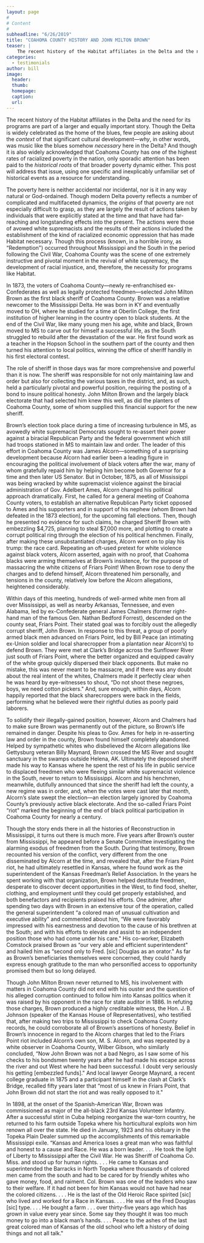 ```yaml
---
layout: page
#
# Content
#
subheadline: "6/26/2019"
title: "COAHOMA COUNTY HISTORY AND JOHN MILTON BROWN"
teaser: |
    The recent history of the Habitat affiliates in the Delta and the need for its programs are part of a larger and equally important story. Though the Delta is widely celebrated as the home of the blues, few people are asking about the context of that significant cultural development—why, in other words, was music like the blues somehow necessary here in the Delta?
categories:
  - testimonials
author: bill
image:
  header:
  thumb:
  homepage:
  caption:
  url:
---
```

The recent history of the Habitat affiliates in the Delta and the need for its programs are part of a larger and equally important story. Though the Delta is widely celebrated as the home of the blues, few people are asking about the *context* of that significant cultural development—*why*, in other words, was music like the blues somehow *necessary* here in the Delta? And though it is also widely acknowledged that Coahoma County has one of the highest rates of racialized poverty in the nation, only sporadic attention has been paid to the *historical roots* of that broader poverty dynamic either. This post will address that issue, using one specific and inexplicably unfamiliar set of historical events as a resource for understanding.

The poverty here is neither accidental nor incidental, nor is it in any way natural or God-ordained. Though modern Delta poverty reflects a number of complicated and multifaceted dynamics, the *origins* of that poverty are not especially difficult to grasp, as they are largely the result of actions taken by individuals that were explicitly stated at the time and that have had far-reaching and longstanding effects into the present. The actions were those of avowed white supremacists and the results of their actions included the establishment of the kind of racialized economic oppression that has made Habitat necessary. Though this process (known, in a horrible irony, as “Redemption") occurred throughout Mississippi and the South in the period following the Civil War, Coahoma County was the scene of one extremely instructive and pivotal moment in the revival of white supremacy, the development of racial injustice, and, therefore, the necessity for programs like Habitat.

In 1873, the voters of Coahoma County—newly re-enfranchised ex-Confederates as well as legally protected freedmen—selected John Milton Brown as the first black sheriff of Coahoma County. Brown was a relative newcomer to the Mississippi Delta. He was born in KY and eventually moved to OH, where he studied for a time at Oberlin College, the first institution of higher learning in the country open to black students. At the end of the Civil War, like many young men his age, white and black, Brown moved to MS to carve out for himself a successful life, as the South struggled to rebuild after the devastation of the war. He first found work as a teacher in the Hopson School in the southern part of the county and then turned his attention to local politics, winning the office of sheriff handily in his first electoral contest.

The role of sheriff in those days was far more comprehensive and powerful than it is now. The sheriff was responsible for not only maintaining law and order but also for collecting the various taxes in the district, and, as such, held a particularly pivotal and powerful position, requiring the posting of a bond to insure political honesty. John Milton Brown and the largely black electorate that had selected him knew this well, as did the planters of Coahoma County, some of whom supplied this financial support for the new sheriff.

Brown’s election took place during a time of increasing turbulence in MS, as avowedly white supremacist Democrats sought to re-assert their power against a biracial Republican Party and the federal government which still had troops stationed in MS to maintain law and order. The leader of this effort in Coahoma County was James Alcorn—something of a surprising development because Alcorn had earlier been a leading figure in encouraging the political involvement of black voters after the war, many of whom gratefully repaid him by helping him become both Governor for a time and then later US Senator. But in October, 1875, as all of Mississippi was being wracked by white supremacist violence against the biracial administration of Gov. Adelbert Ames, Alcorn changed his political approach dramatically. First, he called for a general meeting of Coahoma County voters, to establish an alternative Republican Party ticket opposed to Ames and his supporters and in support of his nephew (whom Brown had defeated in the 1873 election), for the upcoming fall elections. Then, though he presented no evidence for such claims, he charged Sheriff Brown with embezzling $4,725, planning to steal $7,000 more, and plotting to create a corrupt political ring through the election of his political henchmen. Finally, after making these unsubstantiated charges, Alcorn went on to play his trump: the race card. Repeating an oft-used pretext for white violence against black voters, Alcorn asserted, again with no proof, that Coahoma blacks were arming themselves at Brown’s insistence, for the purpose of massacring the white citizens of Friars Point! When Brown rose to deny the charges and to defend himself, Alcorn threatened him personally, and tensions in the county, relatively low before the Alcorn allegations, heightened considerably.

Within days of this meeting, hundreds of well-armed white men from all over Mississippi, as well as nearby Arkansas, Tennessee, and even Alabama, led by ex-Confederate general James Chalmers (former right-hand man of the famous Gen. Nathan Bedford Forrest), descended on the county seat, Friars Point. Their stated goal was to forcibly oust the allegedly corrupt sheriff, John Brown. In response to this threat, a group of poorly armed black men advanced on Friars Point, led by Bill Peace (an intimating ex-Union soldier and local sharecropper from a plantation near Alcorn’s) to defend Brown. They were met at Clark’s Bridge across the Sunflower River just south of Friars Point, where the better organized and equipped cavalry of the white group quickly dispersed their black opponents. But make no mistake, this was never meant to be massacre, and if there was any doubt about the real intent of the whites, Chalmers made it perfectly clear when he was heard by eye-witnesses to shout, “Do not shoot these negroes, boys, we need cotton pickers."  And, sure enough, within days, Alcorn happily reported that the black sharecroppers were back in the fields, performing what he believed were their rightful duties as poorly paid laborers.

To solidify their illegally-gained position, however, Alcorn and Chalmers had to make sure Brown was permanently out of the picture, so Brown’s life remained in danger. Despite his pleas to Gov. Ames for help in re-asserting law and order in the county, Brown found himself completely abandoned. Helped by sympathetic whites who disbelieved the Alcorn allegations like Gettysburg veteran Billy Maynard, Brown crossed the MS River and sought sanctuary in the swamps outside Helena, AK. Ultimately the deposed sheriff made his way to Kansas where he spent the rest of his life in public service to displaced freedmen who were fleeing similar white supremacist violence in the South, never to return to Mississippi. Alcorn and his henchmen, meanwhile, dutifully announced that since the sheriff had left the county, a new regime was in order, and, when the votes were cast later that month, Alcorn’s slate swept the election—an election largely ignored by Coahoma County’s previously active black electorate. And the so-called Friars Point “riot" marked the beginning of the end of black political participation in Coahoma County for nearly a century.

Though the story ends there in all the histories of Reconstruction in Mississippi, it turns out there is much more. Five years after Brown’s ouster from Mississippi, he appeared before a Senate Committee investigating the alarming exodus of freedmen from the South. During that testimony, Brown recounted his version of the conflict, very different from the one disseminated by Alcorn at the time, and revealed that, after the Friars Point riot, he had ultimately resettled in Kansas, where he found work as the superintendent of the Kansas Freedman’s Relief Association. In the years he spent working with that organization, Brown helped destitute freedmen, desperate to discover decent opportunities in the West, to find food, shelter, clothing, and employment until they could get properly established, and both benefactors and recipients praised his efforts. One admirer, after spending two days with Brown in an extensive tour of the operation, called the general superintendent “a colored man of unusual cultivation and executive ability" and commented about him, “We were favorably impressed with his earnestness and devotion to the cause of his brethren at the South; and with his efforts to elevate and assist to an independent position those who had come under his care."  His co-worker, Elizabeth Comstock praised Brown as “our very able and efficient superintendent" and hailed him as “second only to Fred. [sic] Douglas as an orator."  As far as Brown’s beneficiaries themselves were concerned, they could hardly express enough gratitude to the man who personified access to opportunity promised them but so long delayed.

Though John Milton Brown never returned to MS, his involvement with matters in Coahoma County did not end with his ouster and the question of his alleged corruption continued to follow him into Kansas politics when it was raised by his opponent in the race for state auditor in 1886. In refuting those charges, Brown produced a highly creditable witness, the Hon. J. B. Johnson (speaker of the Kansas House of Representatives), who testified that, after making two trips to Mississippi to check Coahoma County records, he could corroborate all of Brown’s assertions of honesty. Belief in Brown’s innocence in regard to the Alcorn charges that led to the Friars Point riot included Alcorn’s own son, M. S. Alcorn, and was repeated by a white observer in Coahoma County, Wilber Gibson, who similarly concluded, “Now John Brown was not a bad Negro, as I saw some of his checks to his bondsmen twenty years after he had made his escape across the river and out West where he had been successful. I doubt very seriously his getting [embezzled funds]."  And local lawyer George Maynard, a recent college graduate in 1875 and a participant himself in the clash at Clark’s Bridge, recalled fifty years later that “most of us knew in Friars Point, that John Brown did not start the riot and was really opposed to it."

In 1898, at the onset of the Spanish-American War, Brown was commissioned as major of the all-black 23rd Kansas Volunteer Infantry. After a successful stint in Cuba helping reorganize the war-torn country, he returned to his farm outside Topeka where his horticultural exploits won him renown all over the state. He died in January, 1923 and his obituary in the Topeka Plain Dealer summed up the accomplishments of this remarkable Mississippi exile. “Kansas and America loses a great man who was faithful and honest to a cause and Race. He was a born leader. . . . He took the light of Liberty to Mississippi after the Civil War. He was Sheriff of Coahoma Co. Miss. and stood up for human rights. . . . He came to Kansas and superintended the Barracks in North Topeka where thousands of colored men came from the south and had to be cared for by friendly whites who gave money, food, and raiment. Col. Brown was one of the leaders who saw to their welfare. If it had not been for him Kansas would not have had near the colored citizens. . . . He is the last of the Old Heroic Race spirited [sic] who lived and worked for a Race in Kansas. . . . He was of the Fred Douglas [sic] type. . . . He bought a farm . . . over thirty-five years ago which has grown in value every year since. Some say they thought it was too much money to go into a black man’s hands. . . . Peace to the ashes of the last great colored man of Kansas of the old school who left a history of doing things and not all talk."
